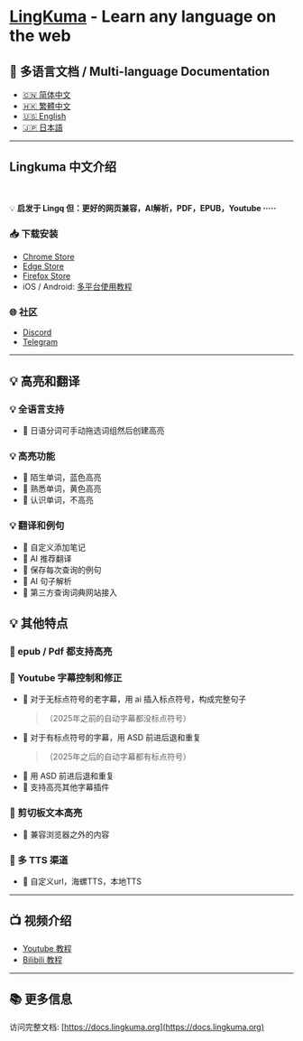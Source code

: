 # [LingKuma](https://Lingkuma.org) - Learn any language on the web

## 📖 多语言文档 / Multi-language Documentation

- [🇨🇳 简体中文](./docs/zh/init/Lingkuma/Lingkuma.md)
- [🇭🇰 繁體中文](./docs/cht/init/Lingkuma/Lingkuma.md)
- [🇺🇸 English](./docs/en/init/Lingkuma/Lingkuma.md)
- [🇯🇵 日本語](./docs/ja/init/Lingkuma/Lingkuma.md)

---

## Lingkuma 中文介绍

<br>

💡 **启发于 Lingq 但：更好的网页兼容，AI解析，PDF，EPUB，Youtube ·····**

### 📥 下载安装

- [Chrome Store](https://chromewebstore.google.com/detail/lingkuma-language-learnin/denpakphibjnpnnkcnhiniicbffdamfh)
- [Edge Store](https://microsoftedge.microsoft.com/addons/detail/lingkuma-language-learn/jmdokmfnifcbgmdgodgokigjkaagnmik)
- [Firefox Store](https://addons.mozilla.org/en-US/firefox/addon/lingkuma-language-learning/)
- iOS / Android: [多平台使用教程](https://docs.lingkuma.org/zh/more/platform/platform)

### 🌐 社区

- [Discord](http://dc.lingkuma.org/)
- [Telegram](http://tg.lingkuma.org/)

---

## 💡 高亮和翻译

### 💡 全语言支持
- 💭 日语分词可手动拖选词组然后创建高亮

### 💡 高亮功能
- 💭 陌生单词，蓝色高亮
- 👾 熟悉单词，黄色高亮
- 💭 认识单词，不高亮

### 💡 翻译和例句
- 💭 自定义添加笔记
- 👾 AI 推荐翻译
- 💭 保存每次查询的例句
- 👾 AI 句子解析
- 💭 第三方查询词典网站接入

## 💡 其他特点

### 👾 epub / Pdf 都支持高亮

### 👾 Youtube 字幕控制和修正
- 💭 对于无标点符号的老字幕，用 ai 插入标点符号，构成完整句子
  > （2025年之前的自动字幕都没标点符号）
- 💭 对于有标点符号的字幕，用 ASD 前进后退和重复
  > （2025年之后的自动字幕都有标点符号）
- 💭 用 ASD 前进后退和重复
- 💭 支持高亮其他字幕插件

### 👾 剪切板文本高亮
- 💭 兼容浏览器之外的内容

### 👾 多 TTS 渠道
- 💭 自定义url，海螺TTS，本地TTS

---

## 📺 视频介绍

- [Youtube 教程](https://www.youtube.com/watch?v=RHh3Upabtfk)
- [Bilibili 教程](https://www.bilibili.com/video/BV1RGZ8YbEGh/)

---

## 📚 更多信息

访问完整文档: [https://docs.lingkuma.org](https://docs.lingkuma.org)

